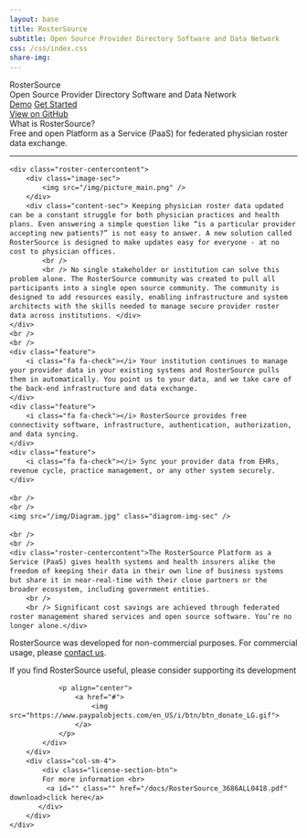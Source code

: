 ```yaml
---
layout: base
title: RosterSource
subtitle: Open Source Provider Directory Software and Data Network
css: /css/index.css
share-img: 
---
```


<div id="page-header">
    <div id="page-title">
        <span class="col-roster">Roster</span><span class="col-net">Source</span>
    </div>
    <div id="page-subtitle">Open Source Provider Directory Software and Data Network </div>
    <div id="header-btns">
        <a id="header-btn-left" class="btn" href="{{ site.baseurl }}/under_contructruction">Demo</a>
        <a id="header-btn-right" class="btn" href="{{ site.baseurl }}/architecture">Get Started</a>
    </div>
    <div id="header-credits">
        <a href="https://github.com/rosterSource">View on GitHub</a>
    </div>
</div>

<div id="what-is-shinyjs">What is RosterSource?</div>
<div id="shinyjs-desc">
    Free and open Platform as a Service (PaaS) for federated physician roster data exchange.

</div>

<hr id="shinyjs-separator" />

<div id="what-it-does">
    <!-- <div id="what-it-does-title">Free and open Platform as a Service (PaaS) for federated physician roster data exchange</div>  -->

    <div class="roster-centercontent">
        <div class="image-sec">
            <img src="/img/picture_main.png" />
        </div>
        <div class="content-sec"> Keeping physician roster data updated can be a constant struggle for both physician practices and health plans. Even answering a simple question like “is a particular provider accepting new patients?” is not easy to answer. A new solution called RosterSource is designed to make updates easy for everyone - at no cost to physician offices.
            <br />
            <br /> No single stakeholder or institution can solve this problem alone. The RosterSource community was created to pull all participants into a single open source community. The community is designed to add resources easily, enabling infrastructure and system architects with the skills needed to manage secure provider roster data across institutions. </div>
    </div>
    <br />
    <br />
    <div class="feature">
        <i class="fa fa-check"></i> Your institution continues to manage your provider data in your existing systems and RosterSource pulls them in automatically. You point us to your data, and we take care of the back-end infrastructure and data exchange.
    </div>
    <div class="feature">
        <i class="fa fa-check"></i> RosterSource provides free connectivity software, infrastructure, authentication, authorization, and data syncing.
    </div>
    <div class="feature">
        <i class="fa fa-check"></i> Sync your provider data from EHRs, revenue cycle, practice management, or any other system securely.
    </div>

    <br />
    <br />
    <img src="/img/Diagram.jpg" class="diagrom-img-sec" />

    <br />
    <br />
    <div class="roster-centercontent">The RosterSource Platform as a Service (PaaS) gives health systems and health insurers alike the freedom of keeping their data in their own line of business systems but share it in near-real-time with their close partners or the broader ecosystem, including government entities.
        <br />
        <br /> Significant cost savings are achieved through federated roster management shared services and open source software. You’re no longer alone.</div>
</div>
<div class="container">
    <div class="row">
        <div class="col-sm-8">
            <div id="license-section">
                RosterSource was developed for non-commercial purposes. For commercial usage, please <a href="mailto:gunjan.siroya@netspective.com?Subject=RosterSource Enquiry">contact us</a>.
                <p>If you find RosterSource useful, please consider supporting its development</p>
                <div id="smiley"><i class="fa fa-smile-o"></i></div>

                <p align="center">
                    <a href="#">
                        <img src="https://www.paypalobjects.com/en_US/i/btn/btn_donate_LG.gif">
                    </a>
                </p>
            </div>
        </div>
        <div class="col-sm-4">
            <div class="license-section-btn">
            For more information <br>
             <a id="" class="" href="/docs/RosterSource_3686ALL0418.pdf" download>click here</a>
           </div>
        </div>
    </div>
</div>

